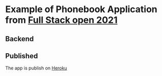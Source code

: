 # Example of Phonebook Application from [Full Stack open 2021](https://fullstackopen.com/)

## Backend

## Published 

The app is publish on [Heroku](https://shielded-inlet-72461.herokuapp.com/)

